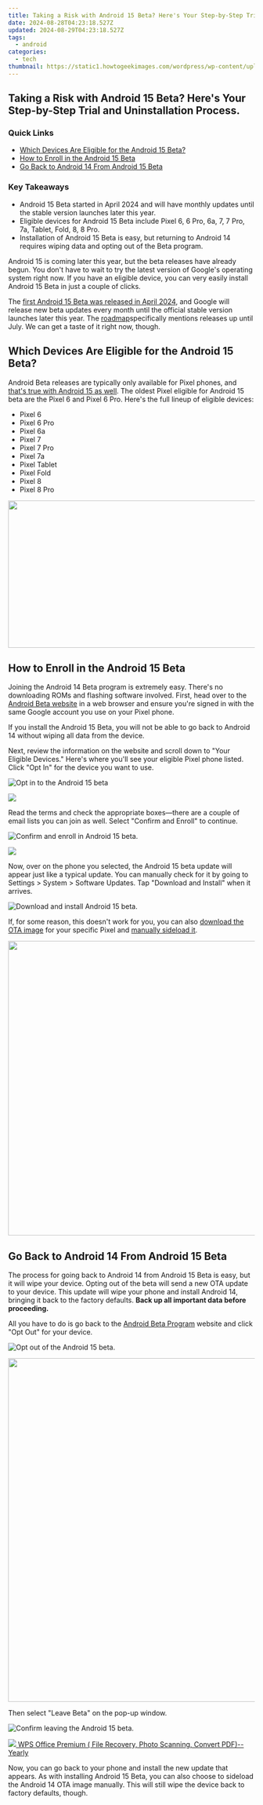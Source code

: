 ```yaml
---
title: Taking a Risk with Android 15 Beta? Here's Your Step-by-Step Trial and Uninstallation Process.
date: 2024-08-28T04:23:18.527Z
updated: 2024-08-29T04:23:18.527Z
tags:
  - android
categories:
  - tech
thumbnail: https://static1.howtogeekimages.com/wordpress/wp-content/uploads/2024/04/android-15-spaceship-blast-off.jpg
---
```


## Taking a Risk with Android 15 Beta? Here's Your Step-by-Step Trial and Uninstallation Process.

### Quick Links

* [Which Devices Are Eligible for the Android 15 Beta?](https://extra-information.techidaily.com/vertigo-ventures-with-gopro-karma-technology/)
* [How to Enroll in the Android 15 Beta](https://facebook-clips.techidaily.com/2024-approved-seize-the-day-best-apps-for-live-streaming-and-recording-on-facebook/)
* [Go Back to Android 14 From Android 15 Beta](https://screen-mirroring-recording.techidaily.com/2024-approved-streamlined-methods-to-store-mov-on-your-windows-pc/)

### Key Takeaways

* Android 15 Beta started in April 2024 and will have monthly updates until the stable version launches later this year.
* Eligible devices for Android 15 Beta include Pixel 6, 6 Pro, 6a, 7, 7 Pro, 7a, Tablet, Fold, 8, 8 Pro.
* Installation of Android 15 Beta is easy, but returning to Android 14 requires wiping data and opting out of the Beta program.

 Android 15 is coming later this year, but the beta releases have already begun. You don't have to wait to try the latest version of Google's operating system right now. If you have an eligible device, you can very easily install Android 15 Beta in just a couple of clicks.

 The [first Android 15 Beta was released in April 2024](https://extra-support.techidaily.com/2024-approved-ps-color-enhancement-simplified-approaches/), and Google will release new beta updates every month until the official stable version launches later this year. The [roadmap](https://developer.android.com/about/versions/15)specifically mentions releases up until July. We can get a taste of it right now, though.

##  Which Devices Are Eligible for the Android 15 Beta?

 Android Beta releases are typically only available for Pixel phones, and [that's true with Android 15 as well](https://mondly-stories.techidaily.com/mondly-vr-multiplayer-the-future-of-language-learning-in-virtual-reality/). The oldest Pixel eligible for Android 15 beta are the Pixel 6 and Pixel 6 Pro. Here's the full lineup of eligible devices:

* Pixel 6
* Pixel 6 Pro
* Pixel 6a
* Pixel 7
* Pixel 7 Pro
* Pixel 7a
* Pixel Tablet
* Pixel Fold
* Pixel 8
* Pixel 8 Pro

<!-- affiliate ads begin -->
<a href="https://aofit.pxf.io/c/5597632/1399701/16396" target="_top" id="1399701"><img src="//a.impactradius-go.com/display-ad/16396-1399701" border="0" alt="" width="960" height="300"/></a><img height="0" width="0" src="https://imp.pxf.io/i/5597632/1399701/16396" style="position:absolute;visibility:hidden;" border="0" />
<!-- affiliate ads end -->
##  How to Enroll in the Android 15 Beta

 Joining the Android 14 Beta program is extremely easy. There's no downloading ROMs and flashing software involved. First, head over to the [Android Beta website](https://www.google.com/android/beta) in a web browser and ensure you're signed in with the same Google account you use on your Pixel phone.

 If you install the Android 15 Beta, you will not be able to go back to Android 14 without wiping all data from the device. 

 Next, review the information on the website and scroll down to "Your Eligible Devices." Here's where you'll see your eligible Pixel phone listed. Click "Opt In" for the device you want to use.

![Opt in to the Android 15 beta](https://static1.howtogeekimages.com/wordpress/wp-content/uploads/2024/04/2024-04-18_11-55-02.png) 

<!-- affiliate ads begin -->
<a href="https://store.iobit.com/order/checkout.php?PRODS=1468905&QTY=1&AFFILIATE=108875&CART=1"><img src="https://secure.avangate.com/images/merchant/184260348236f9554fe9375772ff966e/ascscan_728x90.png" border="0"></a>
<!-- affiliate ads end -->
 Read the terms and check the appropriate boxes—there are a couple of email lists you can join as well. Select "Confirm and Enroll" to continue.

![Confirm and enroll in Android 15 beta.](https://static1.howtogeekimages.com/wordpress/wp-content/uploads/2024/04/2024-04-18_11-56-14.png) 

<!-- affiliate ads begin -->
<a href="https://secure.2checkout.com/order/checkout.php?PRODS=37100474&QTY=1&AFFILIATE=108875&CART=1"><img src="https://awario.com/images/pages/index/img-leads-1280@1x.avif" border="0"></a>
<!-- affiliate ads end -->
 Now, over on the phone you selected, the Android 15 beta update will appear just like a typical update. You can manually check for it by going to Settings > System > Software Updates. Tap "Download and Install" when it arrives.

![Download and install Android 15 beta.](https://static1.howtogeekimages.com/wordpress/wp-content/uploads/2024/04/screenshot_20240418-121108.png) 

 If, for some reason, this doesn't work for you, you can also [download the OTA image](https://developer.android.com/about/versions/15/download-ota) for your specific Pixel and [manually sideload it](https://facebook-record-videos.techidaily.com/updated-the-path-to-wealthy-creatorland-for-ajey-nagar/).

<!-- affiliate ads begin -->
<a href="https://appsumo.8odi.net/c/5597632/2082538/7443" target="_top" id="2082538"><img src="//a.impactradius-go.com/display-ad/7443-2082538" border="0" alt="" width="1200" height="600"/></a><img height="0" width="0" src="https://appsumo.8odi.net/i/5597632/2082538/7443" style="position:absolute;visibility:hidden;" border="0" />
<!-- affiliate ads end -->
##  Go Back to Android 14 From Android 15 Beta

 The process for going back to Android 14 from Android 15 Beta is easy, but it will wipe your device. Opting out of the beta will send a new OTA update to your device. This update will wipe your phone and install Android 14, bringing it back to the factory defaults. **Back up all important data before proceeding.** 

 All you have to do is go back to the [Android Beta Program](http://www.google.com/android/beta) website and click "Opt Out" for your device.

![Opt out of the Android 15 beta.](https://static1.howtogeekimages.com/wordpress/wp-content/uploads/2024/04/2024-04-18_12-15-40.png) 

<!-- affiliate ads begin -->
<a href="https://unicoeye.pxf.io/c/5597632/2084396/18498" target="_top" id="2084396"><img src="//a.impactradius-go.com/display-ad/18498-2084396" border="0" alt="" width="1920" height="700"/></a><img height="0" width="0" src="https://imp.pxf.io/i/5597632/2084396/18498" style="position:absolute;visibility:hidden;" border="0" />
<!-- affiliate ads end -->
 Then select "Leave Beta" on the pop-up window.

![Confirm leaving the Android 15 beta.](https://static1.howtogeekimages.com/wordpress/wp-content/uploads/2024/04/2024-04-18_12-15-44.png) 

<!-- affiliate ads begin -->
<a href="https://secure.2checkout.com/order/checkout.php?PRODS=38729081&QTY=1&AFFILIATE=108875&CART=1"><img src="https://website-prod.cache.wpscdn.com/img/wps-office-pdf-editor-1x.890dbda.png" border="0">
WPS Office Premium ( File Recovery, Photo Scanning, Convert PDF)--Yearly</a>
<!-- affiliate ads end -->
 Now, you can go back to your phone and install the new update that appears. As with installing Android 15 Beta, you can also choose to sideload the Android 14 OTA image manually. This will still wipe the device back to factory defaults, though.

<ins class="adsbygoogle"
     style="display:block"
     data-ad-format="autorelaxed"
     data-ad-client="ca-pub-7571918770474297"
     data-ad-slot="1223367746"></ins>



<ins class="adsbygoogle"
     style="display:block"
     data-ad-client="ca-pub-7571918770474297"
     data-ad-slot="8358498916"
     data-ad-format="auto"
     data-full-width-responsive="true"></ins>


